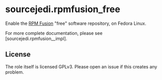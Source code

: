 # sourcejedi.rpmfusion_free #

Enable the [RPM Fusion](https://rpmfusion.org/) "free" software repository, on Fedora Linux.

For more complete documentation, please see [sourcejedi.rpmfusion__impl].

[rpmfusion]: https://rpmfusion.org/
[role_rpmfusion__impl]: https://github.com/sourcejedi/ansible-rpmfusion__impl


## License

The role itself is licensed GPLv3.  Please open an issue if this creates any problem.


